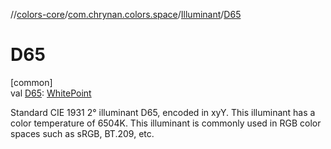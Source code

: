 //[colors-core](../../../index.md)/[com.chrynan.colors.space](../index.md)/[Illuminant](index.md)/[D65](-d65.md)

# D65

[common]\
val [D65](-d65.md): [WhitePoint](../-white-point/index.md)

Standard CIE 1931 2° illuminant D65, encoded in xyY. This illuminant has a color temperature of 6504K. This illuminant is commonly used in RGB color spaces such as sRGB, BT.209, etc.
